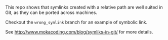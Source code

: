 This repo shows that symlinks created with a relative path are well suited in Git, as they can be ported across machines.

Checkout the `wrong_symlink` branch for an example of symbolic link.

See http://www.mokacoding.com/blog/symliks-in-git/ for more details.
